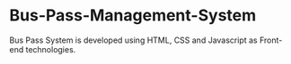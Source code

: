 # Bus-Pass-Management-System
Bus Pass System is developed using HTML, CSS and Javascript as Front-end technologies.
